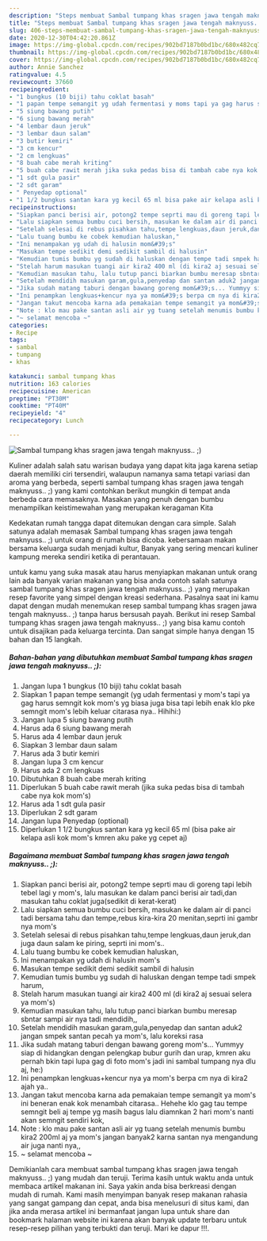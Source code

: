 ```yaml
---
description: "Steps membuat Sambal tumpang khas sragen jawa tengah maknyuss.. ;) minggu ini"
title: "Steps membuat Sambal tumpang khas sragen jawa tengah maknyuss.. ;) minggu ini"
slug: 406-steps-membuat-sambal-tumpang-khas-sragen-jawa-tengah-maknyuss-minggu-ini
date: 2020-12-30T04:42:20.861Z
image: https://img-global.cpcdn.com/recipes/902bd7187b0bd1bc/680x482cq70/sambal-tumpang-khas-sragen-jawa-tengah-maknyuss-foto-resep-utama.jpg
thumbnail: https://img-global.cpcdn.com/recipes/902bd7187b0bd1bc/680x482cq70/sambal-tumpang-khas-sragen-jawa-tengah-maknyuss-foto-resep-utama.jpg
cover: https://img-global.cpcdn.com/recipes/902bd7187b0bd1bc/680x482cq70/sambal-tumpang-khas-sragen-jawa-tengah-maknyuss-foto-resep-utama.jpg
author: Annie Sanchez
ratingvalue: 4.5
reviewcount: 37660
recipeingredient:
- "1 bungkus (10 biji) tahu coklat basah"
- "1 papan tempe semangit yg udah fermentasi y moms tapi ya gag harus semngit kok moms yg biasa juga bisa tapi lebih enak klo pke semngit moms lebih keluar citarasa nya Hihihi"
- "5 siung bawang putih"
- "6 siung bawang merah"
- "4 lembar daun jeruk"
- "3 lembar daun salam"
- "3 butir kemiri"
- "3 cm kencur"
- "2 cm lengkuas"
- "8 buah cabe merah kriting"
- "5 buah cabe rawit merah jika suka pedas bisa di tambah cabe nya kok moms"
- "1 sdt gula pasir"
- "2 sdt garam"
- " Penyedap optional"
- "1 1/2 bungkus santan kara yg kecil 65 ml bisa pake air kelapa asli kok moms kmren aku pake yg cepet aj"
recipeinstructions:
- "Siapkan panci berisi air, potong2 tempe seprti mau di goreng tapi lebih tebel lagi y mom&#39;s, lalu masukan ke dalam panci berisi air tadi,dan masukan tahu coklat juga(sedikit di kerat-kerat)"
- "Lalu siapkan semua bumbu cuci bersih, masukan ke dalam air di panci tadi bersama tahu dan tempe,rebus kira-kira 20 menitan,seprti ini gambr nya mom&#39;s"
- "Setelah selesai di rebus pisahkan tahu,tempe lengkuas,daun jeruk,dan juga daun salam ke piring, seprti ini mom&#39;s.."
- "Lalu tuang bumbu ke cobek kemudian haluskan,"
- "Ini menampakan yg udah di halusin mom&#39;s"
- "Masukan tempe sedikit demi sedikit sambil di halusin"
- "Kemudian tumis bumbu yg sudah di haluskan dengan tempe tadi smpek harum,"
- "Stelah harum masukan tuangi air kira2 400 ml (di kira2 aj sesuai selera ya mom&#39;s)"
- "Kemudian masukan tahu, lalu tutup panci biarkan bumbu meresap sbntar sampi air nya tadi mendidih,,"
- "Setelah mendidih masukan garam,gula,penyedap dan santan aduk2 jangan smpek santan pecah ya mom&#39;s, lalu koreksi rasa"
- "Jika sudah matang taburi dengan bawang goreng mom&#39;s... Yummyy siap di hidangkan dengan pelengkap bubur gurih dan urap, kmren aku pernah bkin tapi lupa gag di foto mom&#39;s jadi ini sambal tumpang nya dlu aj, he:)"
- "Ini penampkan lengkuas+kencur nya ya mom&#39;s berpa cm nya di kira2 ajah ya.."
- "Jangan takut mencoba karna ada pemakaian tempe semangit ya mom&#39;s ini beneran enak kok menambah citarasa.. Hehehe klo gag tau tempe semngit beli aj tempe yg masih bagus lalu diamnkan 2 hari mom&#39;s nanti akan semngit sendiri kok,"
- "Note : klo mau pake santan asli air yg tuang setelah menumis bumbu kira2 200ml aj ya mom&#39;s jangan banyak2 karna santan nya mengandung air juga nanti nya,,"
- "~ selamat mencoba ~"
categories:
- Recipe
tags:
- sambal
- tumpang
- khas

katakunci: sambal tumpang khas 
nutrition: 163 calories
recipecuisine: American
preptime: "PT30M"
cooktime: "PT40M"
recipeyield: "4"
recipecategory: Lunch

---
```



![Sambal tumpang khas sragen jawa tengah maknyuss.. ;)](https://img-global.cpcdn.com/recipes/902bd7187b0bd1bc/680x482cq70/sambal-tumpang-khas-sragen-jawa-tengah-maknyuss-foto-resep-utama.jpg)

Kuliner adalah salah satu warisan budaya yang dapat kita jaga karena setiap daerah memiliki ciri tersendiri, walaupun namanya sama tetapi variasi dan aroma yang berbeda, seperti sambal tumpang khas sragen jawa tengah maknyuss.. ;) yang kami contohkan berikut mungkin di tempat anda berbeda cara memasaknya. Masakan yang penuh dengan bumbu menampilkan keistimewahan yang merupakan keragaman Kita

Kedekatan rumah tangga dapat ditemukan dengan cara simple. Salah satunya adalah memasak Sambal tumpang khas sragen jawa tengah maknyuss.. ;) untuk orang di rumah bisa dicoba. kebersamaan makan bersama keluarga sudah menjadi kultur, Banyak yang sering mencari kuliner kampung mereka sendiri ketika di perantauan.



untuk kamu yang suka masak atau harus menyiapkan makanan untuk orang lain ada banyak varian makanan yang bisa anda contoh salah satunya sambal tumpang khas sragen jawa tengah maknyuss.. ;) yang merupakan resep favorite yang simpel dengan kreasi sederhana. Pasalnya saat ini kamu dapat dengan mudah menemukan resep sambal tumpang khas sragen jawa tengah maknyuss.. ;) tanpa harus bersusah payah.
Berikut ini resep Sambal tumpang khas sragen jawa tengah maknyuss.. ;) yang bisa kamu contoh untuk disajikan pada keluarga tercinta. Dan sangat simple hanya dengan 15 bahan dan 15 langkah.


<!--inarticleads1-->

##### Bahan-bahan yang dibutuhkan membuat Sambal tumpang khas sragen jawa tengah maknyuss.. ;):

1. Jangan lupa 1 bungkus (10 biji) tahu coklat basah
1. Siapkan 1 papan tempe semangit (yg udah fermentasi y mom&#39;s tapi ya gag harus semngit kok mom&#39;s yg biasa juga bisa tapi lebih enak klo pke semngit mom&#39;s lebih keluar citarasa nya.. Hihihi:)
1. Jangan lupa 5 siung bawang putih
1. Harus ada 6 siung bawang merah
1. Harus ada 4 lembar daun jeruk
1. Siapkan 3 lembar daun salam
1. Harus ada 3 butir kemiri
1. Jangan lupa 3 cm kencur
1. Harus ada 2 cm lengkuas
1. Dibutuhkan 8 buah cabe merah kriting
1. Diperlukan 5 buah cabe rawit merah (jika suka pedas bisa di tambah cabe nya kok mom&#39;s)
1. Harus ada 1 sdt gula pasir
1. Diperlukan 2 sdt garam
1. Jangan lupa  Penyedap (optional)
1. Diperlukan 1 1/2 bungkus santan kara yg kecil 65 ml (bisa pake air kelapa asli kok mom&#39;s kmren aku pake yg cepet aj)




<!--inarticleads2-->

##### Bagaimana membuat  Sambal tumpang khas sragen jawa tengah maknyuss.. ;):

1. Siapkan panci berisi air, potong2 tempe seprti mau di goreng tapi lebih tebel lagi y mom&#39;s, lalu masukan ke dalam panci berisi air tadi,dan masukan tahu coklat juga(sedikit di kerat-kerat)
1. Lalu siapkan semua bumbu cuci bersih, masukan ke dalam air di panci tadi bersama tahu dan tempe,rebus kira-kira 20 menitan,seprti ini gambr nya mom&#39;s
1. Setelah selesai di rebus pisahkan tahu,tempe lengkuas,daun jeruk,dan juga daun salam ke piring, seprti ini mom&#39;s..
1. Lalu tuang bumbu ke cobek kemudian haluskan,
1. Ini menampakan yg udah di halusin mom&#39;s
1. Masukan tempe sedikit demi sedikit sambil di halusin
1. Kemudian tumis bumbu yg sudah di haluskan dengan tempe tadi smpek harum,
1. Stelah harum masukan tuangi air kira2 400 ml (di kira2 aj sesuai selera ya mom&#39;s)
1. Kemudian masukan tahu, lalu tutup panci biarkan bumbu meresap sbntar sampi air nya tadi mendidih,,
1. Setelah mendidih masukan garam,gula,penyedap dan santan aduk2 jangan smpek santan pecah ya mom&#39;s, lalu koreksi rasa
1. Jika sudah matang taburi dengan bawang goreng mom&#39;s... Yummyy siap di hidangkan dengan pelengkap bubur gurih dan urap, kmren aku pernah bkin tapi lupa gag di foto mom&#39;s jadi ini sambal tumpang nya dlu aj, he:)
1. Ini penampkan lengkuas+kencur nya ya mom&#39;s berpa cm nya di kira2 ajah ya..
1. Jangan takut mencoba karna ada pemakaian tempe semangit ya mom&#39;s ini beneran enak kok menambah citarasa.. Hehehe klo gag tau tempe semngit beli aj tempe yg masih bagus lalu diamnkan 2 hari mom&#39;s nanti akan semngit sendiri kok,
1. Note : klo mau pake santan asli air yg tuang setelah menumis bumbu kira2 200ml aj ya mom&#39;s jangan banyak2 karna santan nya mengandung air juga nanti nya,,
1. ~ selamat mencoba ~




Demikianlah cara membuat sambal tumpang khas sragen jawa tengah maknyuss.. ;) yang mudah dan teruji. Terima kasih untuk waktu anda untuk membaca artikel makanan ini. Saya yakin anda bisa berkreasi dengan mudah di rumah. Kami masih menyimpan banyak resep makanan rahasia yang sangat gampang dan cepat, anda bisa menelusuri di situs kami, dan jika anda merasa artikel ini bermanfaat jangan lupa untuk share dan bookmark halaman website ini karena akan banyak update terbaru untuk resep-resep pilihan yang terbukti dan teruji. Mari ke dapur !!!. 
